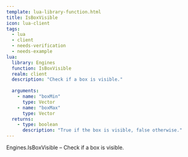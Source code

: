 ```yaml
---
template: lua-library-function.html
title: IsBoxVisible
icon: lua-client
tags:
  - lua
  - client
  - needs-verification
  - needs-example
lua:
  library: Engines
  function: IsBoxVisible
  realm: client
  description: "Check if a box is visible."
  
  arguments:
    - name: "boxMin"
      type: Vector
    - name: "boxMax"
      type: Vector
  returns:
    - type: boolean
      description: "True if the box is visible, false otherwise."
---
```


<div class="lua__search__keywords">
Engines.IsBoxVisible &#x2013; Check if a box is visible.
</div>
